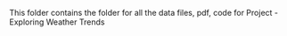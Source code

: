 This folder contains the folder for all the data files, pdf, code for Project - Exploring Weather Trends
